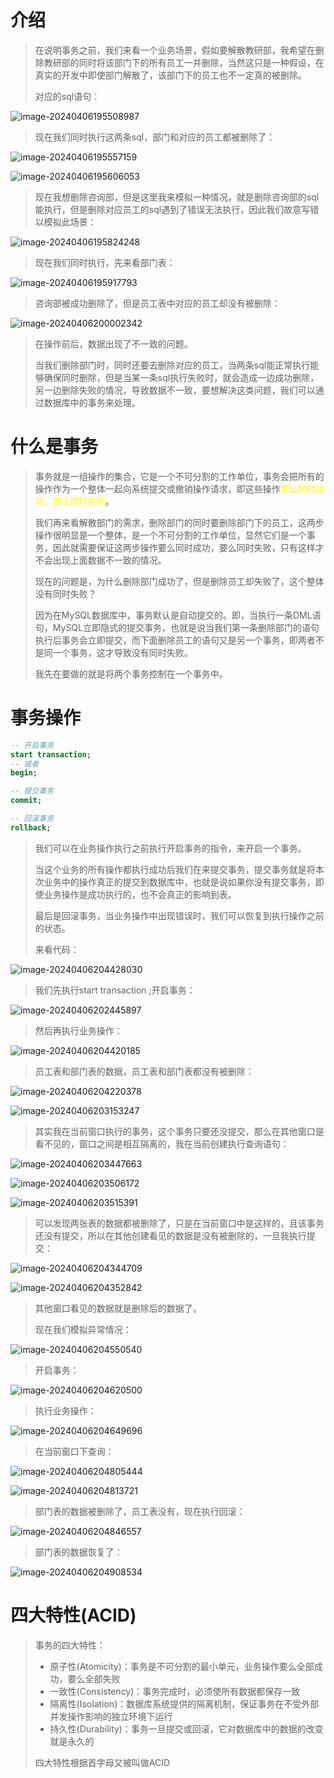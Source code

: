 # 介绍

> 在说明事务之前，我们来看一个业务场景，假如要解散教研部，我希望在删除教研部的同时将该部门下的所有员工一并删除，当然这只是一种假设，在真实的开发中即使部门解散了，该部门下的员工也不一定真的被删除。
>
> 对应的sql语句：

![image-20240406195508987](D:\text1\9.MySQL\assets\image-20240406195508987.png)

> 现在我们同时执行这两条sql，部门和对应的员工都被删除了：

![image-20240406195557159](D:\text1\9.MySQL\assets\image-20240406195557159.png)

![image-20240406195606053](D:\text1\9.MySQL\assets\image-20240406195606053.png)

> 现在我想删除咨询部，但是这里我来模拟一种情况，就是删除咨询部的sql能执行，但是删除对应员工的sql遇到了错误无法执行，因此我们故意写错以模拟此场景：

![image-20240406195824248](D:\text1\9.MySQL\assets\image-20240406195824248.png)

> 现在我们同时执行，先来看部门表：

![image-20240406195917793](D:\text1\9.MySQL\assets\image-20240406195917793.png)

> 咨询部被成功删除了，但是员工表中对应的员工却没有被删除：

![image-20240406200002342](D:\text1\9.MySQL\assets\image-20240406200002342.png)

> 在操作前后，数据出现了不一致的问题。
>
> 当我们删除部门时，同时还要去删除对应的员工，当两条sql能正常执行能够确保同时删除，但是当某一条sql执行失败时，就会造成一边成功删除，另一边删除失败的情况，导致数据不一致，要想解决这类问题，我们可以通过数据库中的事务来处理。



# 什么是事务

> 事务就是一组操作的集合，它是一个不可分割的工作单位，事务会把所有的操作作为一个整体一起向系统提交或撤销操作请求，即这些操作<font color='yellow'>要么同时成功，要么同时失败</font>。
>
> 我们再来看解散部门的需求，删除部门的同时要删除部门下的员工，这两步操作很明显是一个整体，是一个不可分割的工作单位，显然它们是一个事务，因此就需要保证这两步操作要么同时成功，要么同时失败，只有这样才不会出现上面数据不一致的情况。
>
> 现在的问题是，为什么删除部门成功了，但是删除员工却失败了，这个整体没有同时失败？
>
> 因为在MySQL数据库中，事务默认是自动提交的。即，当执行一条DML语句，MySQL立即隐式的提交事务，也就是说当我们第一条删除部门的语句执行后事务会立即提交，而下面删除员工的语句又是另一个事务，即两者不是同一个事务，这才导致没有同时失败。
>
> 我先在要做的就是将两个事务控制在一个事务中。



# 事务操作

```sql
-- 开启事务
start transaction;  
-- 或者
begin;

-- 提交事务
commit;

-- 回滚事务
rollback;
```

> 我们可以在业务操作执行之前执行开启事务的指令，来开启一个事务。
>
> 当这个业务的所有操作都执行成功后我们在来提交事务，提交事务就是将本次业务中的操作真正的提交到数据库中，也就是说如果你没有提交事务，即使业务操作是成功执行的，也不会真正的影响到表。
>
> 最后是回滚事务，当业务操作中出现错误时，我们可以恢复到执行操作之前的状态。
>
> 来看代码：

![image-20240406204428030](D:\text1\9.MySQL\assets\image-20240406204428030.png)

> 我们先执行start transaction ;开启事务：

![image-20240406202445897](D:\text1\9.MySQL\assets\image-20240406202445897.png)

> 然后再执行业务操作：

![image-20240406204420185](D:\text1\9.MySQL\assets\image-20240406204420185.png)

> 员工表和部门表的数据，员工表和部门表都没有被删除：

![image-20240406204220378](D:\text1\9.MySQL\assets\image-20240406204220378.png)

![image-20240406203153247](D:\text1\9.MySQL\assets\image-20240406203153247.png)

> 其实我在当前窗口执行的事务，这个事务只要还没提交，那么在其他窗口是看不见的，窗口之间是相互隔离的，我在当前创建执行查询语句：

![image-20240406203447663](D:\text1\9.MySQL\assets\image-20240406203447663.png)

![image-20240406203506172](D:\text1\9.MySQL\assets\image-20240406203506172.png)

![image-20240406203515391](D:\text1\9.MySQL\assets\image-20240406203515391.png)

> 可以发现两张表的数据都被删除了，只是在当前窗口中是这样的，且该事务还没有提交，所以在其他创建看见的数据是没有被删除的，一旦我执行提交：

![image-20240406204344709](D:\text1\9.MySQL\assets\image-20240406204344709.png)

![image-20240406204352842](D:\text1\9.MySQL\assets\image-20240406204352842.png)

> 其他窗口看见的数据就是删除后的数据了。
>
> 现在我们模拟异常情况：

![image-20240406204550540](D:\text1\9.MySQL\assets\image-20240406204550540.png)

> 开启事务：

![image-20240406204620500](D:\text1\9.MySQL\assets\image-20240406204620500.png)

> 执行业务操作：

![image-20240406204649696](D:\text1\9.MySQL\assets\image-20240406204649696.png)

> 在当前窗口下查询：

![image-20240406204805444](D:\text1\9.MySQL\assets\image-20240406204805444.png)

![image-20240406204813721](D:\text1\9.MySQL\assets\image-20240406204813721.png)

> 部门表的数据被删除了，员工表没有，现在执行回滚：

![image-20240406204846557](D:\text1\9.MySQL\assets\image-20240406204846557.png)

> 部门表的数据恢复了：

![image-20240406204908534](D:\text1\9.MySQL\assets\image-20240406204908534.png)



# 四大特性(ACID)

> 事务的四大特性：
>
> - 原子性(Atomicity)：事务是不可分割的最小单元，业务操作要么全部成功，要么全部失败
> - 一致性(Consistency)：事务完成时，必须使所有数据都保存一致
> - 隔离性(Isolation)：数据库系统提供的隔离机制，保证事务在不受外部并发操作影响的独立环境下运行
> - 持久性(Durability)：事务一旦提交或回滚，它对数据库中的数据的改变就是永久的
>
> 四大特性根据首字母又被叫做ACID